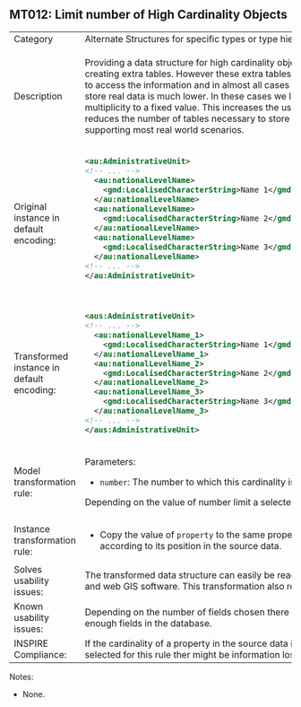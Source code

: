 ## MT012: Limit number of High Cardinality Objects

<table>
<tr>
<td>Category</td>
<td>Alternate Structures for specific types or type hierarchies</td>
</tr>
<tr>
<td>Description</td>
<td><p>Providing a data structure for high cardinality objects can be solved by creating extra tables. However these extra tables make it sometimes harder to access the information and in almost all cases the multiplicity required to store real data is much lower. In these cases we limit the maximum of a multiplicity to a fixed value. This increases the usability of the data and reduces the number of tables necessary to store the information, while still supporting most real world scenarios.</p> 
</p>
</td>
</tr>
<tr>
<td>Original instance in default encoding:</td>
<td>

```xml
<au:AdministrativeUnit>
<!-- ... -->
  <au:nationalLevelName>
    <gmd:LocalisedCharacterString>Name 1</gmd:LocalisedCharacterString>
  </au:nationalLevelName>
  <au:nationalLevelName>
    <gmd:LocalisedCharacterString>Name 2</gmd:LocalisedCharacterString>
  </au:nationalLevelName>
  <au:nationalLevelName>
    <gmd:LocalisedCharacterString>Name 3</gmd:LocalisedCharacterString>
  </au:nationalLevelName>
<!-- ... -->
</au:AdministrativeUnit>
  
```
   
</td>
</tr>
<tr>
<td>Transformed instance in default encoding:</td>
<td>

```xml
<aus:AdministrativeUnit>
<!-- ... -->
  <au:nationalLevelName_1>
    <gmd:LocalisedCharacterString>Name 1</gmd:LocalisedCharacterString>
  </au:nationalLevelName_1>
  <au:nationalLevelName_2>
    <gmd:LocalisedCharacterString>Name 2</gmd:LocalisedCharacterString>
  </au:nationalLevelName_2>
  <au:nationalLevelName_3>
    <gmd:LocalisedCharacterString>Name 3</gmd:LocalisedCharacterString>
  </au:nationalLevelName_3>
<!-- ... -->
</aus:AdministrativeUnit>


``` 

</td>
</tr>
<tr>
<td>Model transformation rule: </td>
<td>
<p>Parameters:</p> 
    <ul>
        <li><code>number</code>: The number to which this cardinality is limited by the rule</li>
    </ul>
    <p>Depending on the value of number limit a selected property occurence.</p>
</td>
</tr>
<tr>
<td>Instance transformation rule:</td>
<td>
	<ul>
		<li>Copy the value of <code>property</code> to the same property with a number according to its position in the source data.</li>
	</ul>
</td>
</tr>
<tr>
<td>Solves usability issues:</td>
<td>The transformed data structure can easily be read and edited in desktop GIS and web GIS software. This transformation also reduces data volume.</td>
</tr>
<tr>
<td>Known usability issues:</td>
<td>Depending on the number of fields chosen there might be too many or not enough fields in the database.</td>
</tr>
<tr>
<td>INSPIRE Compliance:</td>
<td>If the cardinality of a property in the source data is higher than the number selected for this rule ther might be information loss.</td>
</tr>
</table>

Notes:

 * None.

